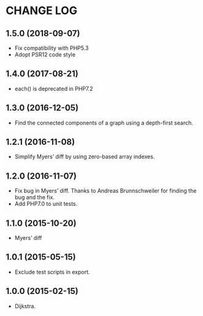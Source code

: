 CHANGE LOG
==========

## 1.5.0 (2018-09-07)
 - Fix compatibility with PHP5.3
 - Adopt PSR12 code style

## 1.4.0 (2017-08-21)
 - each() is deprecated in PHP7.2

## 1.3.0 (2016-12-05)
 - Find the connected components of a graph using a depth-first search.

## 1.2.1 (2016-11-08)
 - Simplify Myers’ diff by using zero-based array indexes.

## 1.2.0 (2016-11-07)
 - Fix bug in Myers’ diff.  Thanks to Andreas Brunnschweiler for finding the bug and the fix.
 - Add PHP7.0 to unit tests.

## 1.1.0 (2015-10-20)
 - Myers’ diff

## 1.0.1 (2015-05-15)
 - Exclude test scripts in export.

## 1.0.0 (2015-02-15)
 - Dijkstra.
